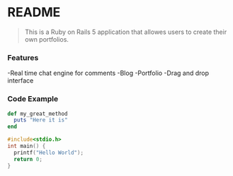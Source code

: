 # README

> This is a Ruby on Rails 5 application that allowes users to create their own portfolios.

### Features 

-Real time chat engine for comments 
-Blog 
-Portfolio
-Drag and drop interface 

### Code Example 

```ruby 
def my_great_method
  puts "Here it is"
end 
```

```C language 
#include<stdio.h> 
int main() {
  printf("Hello World");
  return 0;
}
```